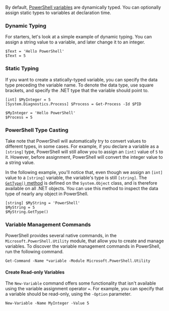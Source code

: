 By default, [PowerShell variables](https://docs.microsoft.com/en-us/powershell/module/microsoft.powershell.core/about/about_variables?view=powershell-7) are dynamically typed. You can optionally assign static types to variables at declaration time.

### Dynamic Typing

For starters, let's look at a simple example of dynamic typing. You can assign a string value to a variable, and later change it to an integer.

```
$Text = 'Hello PowerShell'
$Text = 5
```

### Static Typing

If you want to create a statically-typed variable, you can specify the data type preceding the variable name. To denote the data type, use square brackets, and specify the .NET type that the variable should point to.

```
[int] $MyInteger = 5
[System.Diagnostics.Process] $Process = Get-Process -Id $PID

$MyInteger = 'Hello PowerShell'
$Process = 5
```

### PowerShell Type Casting

Take note that PowerShell will automatically try to convert values to different types, in some cases. For example, if you declare a variable as a `[string]` type, PowerShell will still allow you to assign an `[int]` value of `5` to it. However, before assignment, PowerShell will convert the integer value to a string value.

In the following example, you'll notice that, even though we assign an `[int]` value to a `[string]` variable, the variable's type is still `[string]`. The [`GetType()` method](https://docs.microsoft.com/en-us/dotnet/api/system.object.gettype?view=netcore-3.1) is defined on the `System.Object` class, and is therefore available on all .NET objects. You can use this method to inspect the data type of nearly any object in PowerShell.

```
[string] $MyString = 'PowerShell'
$MyString = 5
$MyString.GetType()
```

### Variable Management Commands

PowerShell provides several native commands, in the `Microsoft.PowerShell.Utility` module, that allow you to create and manage variables. To discover the variable management commands in PowerShell, run the following command.

```
Get-Command -Name *variable -Module Microsoft.PowerShell.Utility
```

#### Create Read-only Variables

The `New-Variable` command offers some functionality that isn't available using the variable assignment operator `=`. For example, you can specify that a variable should be read-only, using the `-Option` parameter.

```
New-Variable -Name MyInteger -Value 5
```